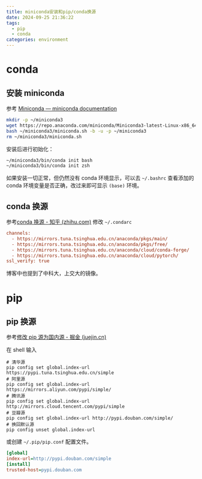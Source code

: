 ```yaml
---
title: miniconda安装和pip/conda换源
date: 2024-09-25 21:36:22
tags:
  - pip
  - conda
categories: environment
---
```


<!-- toc -->

# conda

## 安装 miniconda

参考 [Miniconda — miniconda documentation](https://docs.conda.io/projects/miniconda/en/latest/)

```bash
mkdir -p ~/miniconda3
wget https://repo.anaconda.com/miniconda/Miniconda3-latest-Linux-x86_64.sh -O ~/miniconda3/miniconda.sh
bash ~/miniconda3/miniconda.sh -b -u -p ~/miniconda3
rm ~/miniconda3/miniconda.sh
```

安装后进行初始化：

```bash
~/miniconda3/bin/conda init bash
~/miniconda3/bin/conda init zsh
```

如果安装一切正常，但仍然没有 conda 环境显示，可以去 `~/.bashrc` 查看添加的 conda 环境变量是否正确，改过来即可显示 `(base)` 环境。

## conda 换源

参考[conda 换源 - 知乎 (zhihu.com)](https://zhuanlan.zhihu.com/p/87123943)
修改 `~/.condarc`

```ini
channels:
  - https://mirrors.tuna.tsinghua.edu.cn/anaconda/pkgs/main/
  - https://mirrors.tuna.tsinghua.edu.cn/anaconda/pkgs/free/
  - https://mirrors.tuna.tsinghua.edu.cn/anaconda/cloud/conda-forge/
  - https://mirrors.tuna.tsinghua.edu.cn/anaconda/cloud/pytorch/
ssl_verify: true
```

博客中也提到了中科大，上交大的镜像。

# pip

## pip 换源

参考[修改 pip 源为国内源 - 掘金 (juejin.cn)](https://juejin.cn/post/7141566114412101662)

在 shell 输入

```shell
# 清华源
pip config set global.index-url https://pypi.tuna.tsinghua.edu.cn/simple
# 阿里源
pip config set global.index-url https://mirrors.aliyun.com/pypi/simple/
# 腾讯源
pip config set global.index-url http://mirrors.cloud.tencent.com/pypi/simple
# 豆瓣源
pip config set global.index-url http://pypi.douban.com/simple/
# 换回默认源
pip config unset global.index-url
```

或创建 `~/.pip/pip.conf` 配置文件。

```ini
[global]
index-url=http://pypi.douban.com/simple
[install]
trusted-host=pypi.douban.com
```
